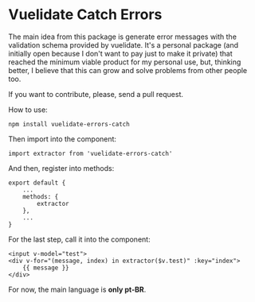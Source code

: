 # Vuelidate Catch Errors

The main idea from this package is generate error messages with the validation schema provided by vuelidate. It's a personal package (and initially open because I don't want to pay just to make it private) that reached the mínimum viable product for my personal use, but, thinking better, I believe that this can grow and solve problems from other people too.

If you want to contribute, please, send a pull request.

How to use:

```
npm install vuelidate-errors-catch
```

Then import into the component:
```
import extractor from 'vuelidate-errors-catch'
```

And then, register into methods:

```
export default {
    ...
    methods: {
        extractor
    },
    ...
}
```

For the last step, call it into the component:
```
<input v-model="test">
<div v-for="(message, index) in extractor($v.test)" :key="index">
    {{ message }}
</div>
```

For now, the main language is **only pt-BR**.

